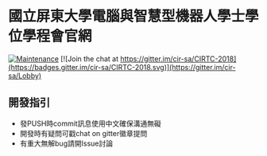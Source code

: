 # 國立屏東大學電腦與智慧型機器人學士學位學程會官網
[![Maintenance](https://img.shields.io/badge/Maintained%3F-yes-green.svg)](https://github.com/cir-sa/cir-sa.github.io/graphs/commit-activity) 
[![Join the chat at https://gitter.im/cir-sa/CIRTC-2018](https://badges.gitter.im/cir-sa/CIRTC-2018.svg)](https://gitter.im/cir-sa/Lobby)

## 開發指引
* 發PUSH時commit訊息使用中文確保溝通無礙
* 開發時有疑問可戳chat on gitter徽章提問
* 有重大無解bug請開Issue討論
